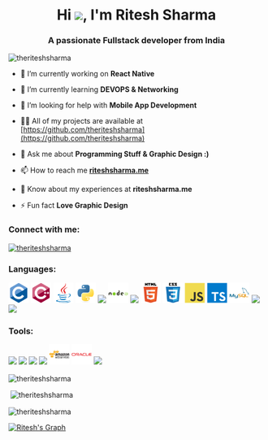 <h1 align="center">Hi <img src="https://raw.githubusercontent.com/MartinHeinz/MartinHeinz/master/wave.gif" width="30px">, I'm Ritesh Sharma</h1>
<h3 align="center">A passionate Fullstack developer from India</h3>

<p align="left"> <img src="https://komarev.com/ghpvc/?username=theriteshsharma&label=Profile%20views&color=0041ff&style=flat" alt="theriteshsharma" /> </p>

<!-- <p align="center">  <a href="https://github.com/ryo-ma/github-profile-trophy"><img src="https://github-profile-trophy.vercel.app/?username=theriteshsharma" alt="theriteshsharma" /></a> </p> -->

- 🔭 I’m currently working on **React Native**

- 🌱 I’m currently learning **DEVOPS & Networking**

<!-- - 👯 I’m looking to collaborate on  -->

- 🤝 I’m looking for help with **Mobile App Development**

- 👨‍💻 All of my projects are available at [https://github.com/theriteshsharma](https://github.com/theriteshsharma)

- 💬 Ask me about **Programming Stuff & Graphic Design :)**

- 📫 How to reach me **[riteshsharma.me](http://riteshsharma.me)**

- 📄 Know about my experiences at **riteshsharma.me**

- ⚡ Fun fact **Love Graphic Design**

<h3 align="left">Connect with me:</h3>
<p align="left">
<a href="https://linkedin.com/in/theriteshsharma" target="blank"><img align="center" src="https://raw.githubusercontent.com/rahuldkjain/github-profile-readme-generator/master/src/images/icons/Social/linked-in-alt.svg" alt="theriteshsharma" height="30" width="40" /></a>
</p>

<h3 align="left">Languages:</h3>
<code><img height="40" src="https://raw.githubusercontent.com/devicons/devicon/master/icons/c/c-original.svg"></code>
<code><img height="40" src="https://raw.githubusercontent.com/devicons/devicon/master/icons/cplusplus/cplusplus-original.svg"></code>
<code><img height="40" src="https://raw.githubusercontent.com/devicons/devicon/master/icons/java/java-original.svg"></code>
<code><img height="40" src="https://raw.githubusercontent.com/devicons/devicon/master/icons/python/python-original.svg"></code>
<code><img height="40" src="https://angular.io/assets/images/logos/angular/angular.svg"></code>
<code><img height="40" src="https://raw.githubusercontent.com/devicons/devicon/master/icons/nodejs/nodejs-original-wordmark.svg"></code>
<code><img height="40" src="https://www.vectorlogo.zone/logos/springio/springio-icon.svg"></code>
<code><img height="40" src="https://raw.githubusercontent.com/devicons/devicon/master/icons/html5/html5-original-wordmark.svg"></code>
<code><img height="40" src="https://raw.githubusercontent.com/devicons/devicon/master/icons/css3/css3-original-wordmark.svg"></code>
<code><img height="40" src="https://raw.githubusercontent.com/devicons/devicon/master/icons/javascript/javascript-original.svg"></code>
<code><img height="40" src="https://raw.githubusercontent.com/devicons/devicon/master/icons/typescript/typescript-original.svg"></code>
<code><img height="40" src="https://raw.githubusercontent.com/devicons/devicon/master/icons/mysql/mysql-original-wordmark.svg"></code>
<code><img height="40" src="https://cdn.worldvectorlogo.com/logos/mongodb-icon-1.svg"></code>
<code><img height="40" src="https://www.vectorlogo.zone/logos/git-scm/git-scm-icon.svg"></code>

<h3 align="left">Tools:</h3>

<code><img height="40" src="https://icons.iconarchive.com/icons/papirus-team/papirus-apps/72/eclipse-icon.png"></code>
<code><img height="40" src="https://www.vectorlogo.zone/logos/heroku/heroku-icon.svg"></code>
<code><img height="40" src="https://www.vectorlogo.zone/logos/getpostman/getpostman-icon.svg"></code>
<code><img height="40" src="https://upload.wikimedia.org/wikipedia/commons/thumb/4/4f/Icon-Vim.svg/256px-Icon-Vim.svg.png"></code>
<code><img height="40" src="https://raw.githubusercontent.com/devicons/devicon/master/icons/amazonwebservices/amazonwebservices-original-wordmark.svg"></code>
<code><img height="40" src="https://raw.githubusercontent.com/devicons/devicon/master/icons/oracle/oracle-original.svg"></code>
<code><img height="40" src="https://raw.githubusercontent.com/detain/svg-logos/780f25886640cef088af994181646db2f6b1a3f8/svg/selenium-logo.svg"></code>


<p><img align="center" src="https://github-readme-stats.vercel.app/api/top-langs?username=theriteshsharma&show_icons=true&theme=tokyonight&hide_border=true&locale=en&layout=compact" alt="theriteshsharma" /></p>

<p>&nbsp;<img align="center" src="https://github-readme-stats.vercel.app/api?username=theriteshsharma&show_icons=true&theme=tokyonight&hide_border=true&locale=en" alt="theriteshsharma" /></p>

<p><img align="center" src="https://github-readme-streak-stats.herokuapp.com/?user=theriteshsharma&theme=dark" alt="theriteshsharma" /></p>



<a href="https://github.com/theriteshsharma/github-readme-activity-graph"><img alt="Ritesh's Graph" src="https://activity-graph.herokuapp.com/graph?username=theriteshsharma&bg_color=0D1117&color=5BCDEC&line=5BCDEC&point=FFFFFF&hide_border=true" /></a>
